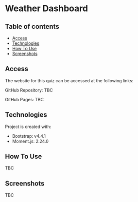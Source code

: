 # Weather Dashboard

## Table of contents

- [Access](#access)
- [Technologies](#technologies)
- [How To Use](#how-to-use)
- [Screenshots](#screenshots)

## Access

The website for this quiz can be accessed at the following links:

GitHub Repository: TBC

GitHub Pages: TBC

## Technologies

Project is created with:

- Bootstrap: v4.4.1
- Moment.js: 2.24.0

## How To Use

TBC

## Screenshots

TBC
